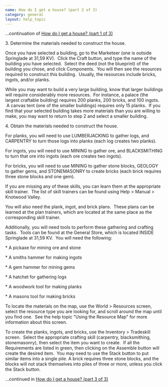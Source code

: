 ```yaml
---
name: How do I get a house? (part 2 of 3)
category: general
layout: help_topic
---
```


...continuation of [How do I get a house? (part 1 of 3)](/help/how-do-i-get-a-house-part-1-of-3)

3\. Determine the materials needed to construct the house.

Once you have selected a building, go to the Marketeer (one is outside Springlade at 31,59 KV).  Click the Craft button, and type the name of the building you have selected.  Select the deed (not the blueprint) of the building you chose, and click Components.  You will then see the resources required to construct this building.  Usually, the resources include bricks, ingots, and/or planks.

While you may want to build a very large building, know that larger buildings will require considerably more resources.  For instance, a palace (the largest craftable building) requires 200 planks, 200 bricks, and 100 ingots.  A canvas tent (one of the smaller buildings) requires only 15 planks.  If you find that your selected building takes more materials than you are willing to make, you may want to return to step 2 and select a smaller building.

4\. Obtain the materials needed to construct the house.

For planks, you will need to use LUMBERJACKING to gather logs, and CARPENTRY to turn those logs into planks (each log creates two planks).

For ingots, you will need to use MINING to gather ore, and BLACKSMITHING to turn that ore into ingots (each ore creates two ingots).

For bricks, you will need to use MINING to gather stone blocks, GEOLOGY to gather gems, and STONEMASONRY to create bricks (each brick requires three stone blocks and one gem).

If you are missing any of these skills, you can learn them at the appropriate skill trainer.  The list of skill trainers can be found using Help > Manual > Knotwood Valley.

You will also need the plank, ingot, and brick plans.  These plans can be learned at the plan trainers, which are located at the same place as the corresponding skill trainer.

Additionally, you will need tools to perform these gathering and crafting tasks.  Tools can be found at the General Store, which is located INSIDE Springlade at 31,59 KV.  You will need the following:

\* A pickaxe for mining ore and stone

\* A smiths hammer for making ingots

\* A gem hammer for mining gems

\* A hatchet for gathering logs

\* A woodwork tool for making planks

\* A masons tool for making bricks

To locate the materials on the map, use the World > Resources screen, select the resource type you are looking for, and scroll around the map until you find one.  See the help topic "Using the Resource Map" for more information about this screen.

To create the planks, ingots, and bricks, use the Inventory > Tradeskill screen.  Select the appropriate crafting skill (carpentry, blacksmithing, stonemasonry), then select the item you want to create.  If all the Requirements are listed in green, then clicking on the Assemble button will create the desired item.  You may need to use the Stack button to put similar items into a single pile. A brick requires three stone blocks, and the blocks will not stack themselves into piles of three or more, unless you click the Stack button.

...continued in [How do I get a house? (part 3 of 3)](/help/how-do-i-get-a-house-part-3-of-3)
